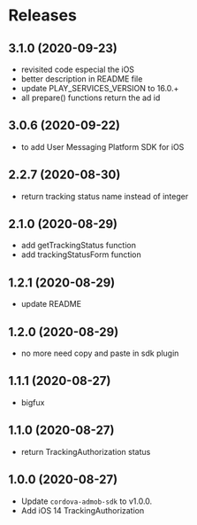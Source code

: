 # Releases

## 3.1.0 (2020-09-23)

* revisited code especial the iOS
* better description in README file
* update PLAY_SERVICES_VERSION to 16.0.+
* all prepare() functions return the ad id

## 3.0.6 (2020-09-22)

* to add User Messaging Platform SDK for iOS

## 2.2.7 (2020-08-30)

* return tracking status name instead of integer

## 2.1.0 (2020-08-29)

* add getTrackingStatus function
* add trackingStatusForm function

## 1.2.1 (2020-08-29)

* update README

## 1.2.0 (2020-08-29)

* no more need copy and paste in sdk plugin

## 1.1.1 (2020-08-27)

* bigfux

## 1.1.0 (2020-08-27)

* return TrackingAuthorization status

## 1.0.0 (2020-08-27)

* Update `cordova-admob-sdk` to v1.0.0.
* Add iOS 14 TrackingAuthorization
